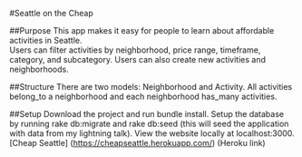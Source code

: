 #Seattle on the Cheap

##Purpose
This app makes it easy for people to learn about affordable activities in Seattle.  
Users can filter activities by neighborhood, price range, timeframe, category, and subcategory.
Users can also create new activities and neighborhoods.  

##Structure
There are two models: Neighborhood and Activity.  All activities belong_to a neighborhood and each
neighborhood has_many activities.

##Setup
Download the project and run bundle install.  Setup the database by running rake db:migrate and rake db:seed (this will seed the application with data from my lightning talk). View the website locally at localhost:3000.  
[Cheap Seattle] (https://cheapseattle.herokuapp.com/) (Heroku link)
